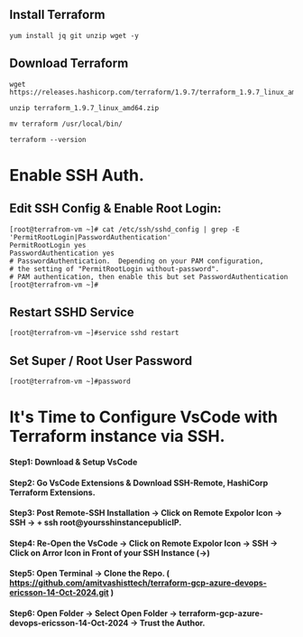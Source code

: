 ## Install Terraform 

```
yum install jq git unzip wget -y 
```

## Download Terraform
```
wget https://releases.hashicorp.com/terraform/1.9.7/terraform_1.9.7_linux_amd64.zip

unzip terraform_1.9.7_linux_amd64.zip

mv terraform /usr/local/bin/
```

```
terraform --version
```


# Enable SSH Auth. 

## Edit SSH Config & Enable Root Login:
```
[root@terrafrom-vm ~]# cat /etc/ssh/sshd_config | grep -E 'PermitRootLogin|PasswordAuthentication'
PermitRootLogin yes
PasswordAuthentication yes
# PasswordAuthentication.  Depending on your PAM configuration,
# the setting of "PermitRootLogin without-password".
# PAM authentication, then enable this but set PasswordAuthentication
[root@terrafrom-vm ~]# 
```

## Restart SSHD Service
```
[root@terrafrom-vm ~]#service sshd restart
```

## Set Super / Root User Password
```
[root@terrafrom-vm ~]#password
```



# It's Time to Configure VsCode with Terraform instance via SSH. 

#### Step1:  Download & Setup VsCode 

#### Step2:  Go VsCode Extensions & Download SSH-Remote, HashiCorp Terraform Extensions. 

#### Step3:  Post Remote-SSH Installation -> Click on Remote Expolor Icon -> SSH -> +  ssh root@yoursshinstancepublicIP.

#### Step4:  Re-Open the VsCode -> Click on Remote Expolor Icon -> SSH -> Click on Arror Icon in Front of your SSH Instance (->)

#### Step5:  Open Terminal -> Clone the Repo. ( https://github.com/amitvashisttech/terraform-gcp-azure-devops-ericsson-14-Oct-2024.git )

#### Step6:  Open Folder -> Select Open Folder -> terraform-gcp-azure-devops-ericsson-14-Oct-2024 -> Trust the Author. 
